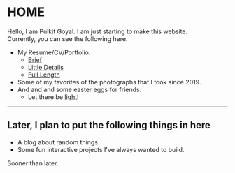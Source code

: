 # HOME

Hello, I am Pulkit Goyal. I am just starting to make this website.  
Currently, you can see the following here.

- My Resume/CV/Portfolio.
  - [Brief](resume.html)
  - [Little Details](cv.html)
  - [Full Length](portfolio.html)
- Some of my favorites of the photographs that I took since 2019.
- And and and some easter eggs for friends.
  - Let there be [light](lights.html)!

---

## Later, I plan to put the following things in here

- A blog about random things.
- Some fun interactive projects I've always wanted to build.

Sooner than later.
